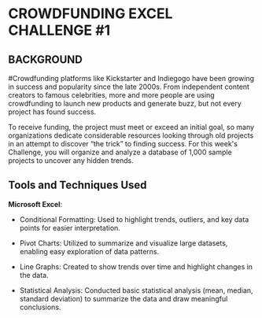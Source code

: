 # CROWDFUNDING  EXCEL CHALLENGE #1

## BACKGROUND
#Crowdfunding platforms like Kickstarter and Indiegogo have been growing in success and popularity since the late 2000s. From independent content creators to famous celebrities, more and more people are using crowdfunding to launch new products and generate buzz, but not every project has found success.

To receive funding, the project must meet or exceed an initial goal, so many organizations dedicate considerable resources looking through old projects in an attempt to discover “the trick” to finding success. For this week's Challenge, you will organize and analyze a database of 1,000 sample projects to uncover any hidden trends.

## Tools and Techniques Used
**Microsoft Excel**:
- Conditional Formatting: Used to highlight trends, outliers, and key data points for easier interpretation.
* Pivot Charts: Utilized to summarize and visualize large datasets, enabling easy exploration of data patterns.
- Line Graphs: Created to show trends over time and highlight changes in the data.
* Statistical Analysis: Conducted basic statistical analysis (mean, median, standard deviation) to summarize the data and draw meaningful conclusions.

